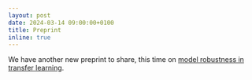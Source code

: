 ```yaml
---
layout: post
date: 2024-03-14 09:00:00+0100
title: Preprint
inline: true
---
```


We have another new preprint to share, this time on [model robustness in transfer learning](https://arxiv.org/abs/2403.04484).
